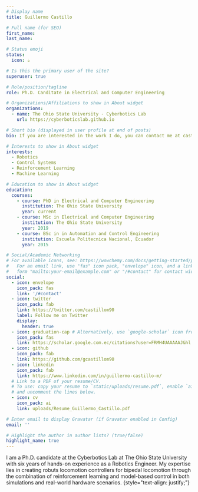 ```yaml
---
# Display name
title: Guillermo Castillo

# Full name (for SEO)
first_name:
last_name: 

# Status emoji
status:
  icon: ☕️

# Is this the primary user of the site?
superuser: true

# Role/position/tagline
role: Ph.D. Canditate in Electrical and Computer Engineering

# Organizations/Affiliations to show in About widget
organizations:
  - name: The Ohio State University - Cyberbotics Lab
    url: https://cyberboticslab.github.io

# Short bio (displayed in user profile at end of posts)
bio: If you are interested in the work I do, you can contact me at castillomartinez.2@osu.edu

# Interests to show in About widget
interests:
  - Robotics
  - Control Systems
  - Reinforcement Learning
  - Machine Learning

# Education to show in About widget
education:
  courses:
    - course: PhD in Electrical and Computer Engineering
      institution: The Ohio State University
      year: current
    - course: MSc in Electrical and Computer Engineering
      institution: The Ohio State University
      year: 2019
    - course: BSc in in Automation and Control Engineering
      institution: Escuela Politecnica Nacional, Ecuador
      year: 2015

# Social/Academic Networking
# For available icons, see: https://wowchemy.com/docs/getting-started/page-builder/#icons
#   For an email link, use "fas" icon pack, "envelope" icon, and a link in the
#   form "mailto:your-email@example.com" or "/#contact" for contact widget.
social:
  - icon: envelope
    icon_pack: fas
    link: '/#contact'
  - icon: twitter
    icon_pack: fab
    link: https://twitter.com/castillom90
    label: Follow me on Twitter
    display:
      header: true
  - icon: graduation-cap # Alternatively, use `google-scholar` icon from `ai` icon pack
    icon_pack: fas
    link: https://scholar.google.com.ec/citations?user=FRMH4UAAAAAJ&hl
  - icon: github
    icon_pack: fab
    link: https://github.com/gcastillom90
  - icon: linkedin
    icon_pack: fab
    link: https://www.linkedin.com/in/guillermo-castillo-m/
  # Link to a PDF of your resume/CV.
  # To use: copy your resume to `static/uploads/resume.pdf`, enable `ai` icons in `params.yaml`,
  # and uncomment the lines below.
  - icon: cv
    icon_pack: ai
    link: uploads/Resume_Guillermo_Castillo.pdf

# Enter email to display Gravatar (if Gravatar enabled in Config)
email: ''

# Highlight the author in author lists? (true/false)
highlight_name: true
---
```


I am a Ph.D. candidate at the Cyberbotics Lab at The Ohio State University with six years of hands-on experience as a Robotics Engineer. My expertise lies in creating robuts locomotion controllers for bipedal locomotion through the combination of reinforcement learning and model-based control in both simulations and real-world hardware scenarios. 
{style="text-align: justify;"}
